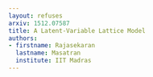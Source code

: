 ```yaml
---
layout: refuses
arxiv: 1512.07587
title: A Latent-Variable Lattice Model
authors:
- firstname: Rajasekaran
  lastname: Masatran
  institute: IIT Madras
---
```

